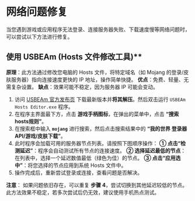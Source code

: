 # 网络问题修复

当您遇到游戏或应用程序无法登录、连接服务器失败、下载速度慢等网络问题时，可以尝试以下方法进行修复。

## 使用 USBEAm (Hosts 文件修改工具)**

**原理**：此方法通过修改您电脑的 Hosts 文件，将特定域名（如 Mojang 的登录/皮肤服务器）指向连接速度更快的 IP 地址，操作简单快捷。
**优点**：免费、轻量、无需复杂设置。
**缺点**：效果可能不稳定，因为服务器 IP 可能会变动。

1. 访问 [USBEAm 官方发布页](https://www.dogfight360.com/blog/) 下载最新版本并**将其解压**。然后双击运行 `USBEAm Hosts Editor.exe` 程序。
2. 在程序主界面最下方，点击 **游戏手柄图标**，在弹出的菜单中，点击 **“搜索hosts规则”**。
3. 在搜索框中输入 **`mojang`** 进行搜索，然后点击搜索结果中的 **“我的世界 登录器API/游戏/皮肤下载”**。
4. 此时程序会加载可用的服务器节点列表。请按照下图顺序操作：
    **① 点击“检测延迟”**：程序会自动测试所有节点的连接速度。
    **② 选择延迟最低的节点**：在列表中，选择一个延迟数值最低（绿色为佳）的节点。
    **③ 点击“应用选中”**：将您选择的节点应用到系统 Hosts 文件中。
5. 操作完成后，重新尝试登录或连接，查看问题是否解决。

**注意**：
如果问题依旧存在，可以重复 **步骤 4**，尝试切换到其他延迟较低的节点。
此方法效果不稳定，若多次尝试后仍无效，建议使用手机热点测试。
